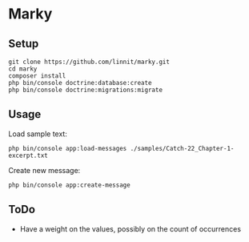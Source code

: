 # Marky

## Setup

```
git clone https://github.com/linnit/marky.git
cd marky
composer install
php bin/console doctrine:database:create
php bin/console doctrine:migrations:migrate
```

## Usage

Load sample text:

```
php bin/console app:load-messages ./samples/Catch-22_Chapter-1-excerpt.txt
```

Create new message:

```
php bin/console app:create-message
```

## ToDo

 * Have a weight on the values, possibly on the count of occurrences
